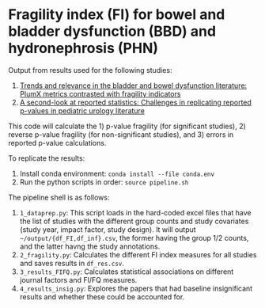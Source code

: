 # Fragility index (FI) for bowel and bladder dysfunction (BBD) and hydronephrosis (PHN)

Output from results used for the following studies:

1. [Trends and relevance in the bladder and bowel dysfunction literature: PlumX metrics contrasted with fragility indicators](https://pubmed.ncbi.nlm.nih.gov/32684443)
2. [A second-look at reported statistics: Challenges in replicating reported p-values in pediatric urology literature](https://www.auajournals.org/doi/abs/10.1097/JU.0000000000002065.13)

This code will calculate the 1) p-value fragility (for significant studies), 2) reverse p-value fragility (for non-significant studies), and 3) errors in reported p-value calculations.

To replicate the results:

1. Install conda environment: `conda install --file conda.env`
2. Run the python scripts in order: `source pipeline.sh`

The pipeline shell is as follows:

1. `1_dataprep.py`: This script loads in the hard-coded excel files that have the list of studies with the different group counts and study covariates (study year, impact factor, study design). It will output `~/output/{df_FI,df_inf}.csv`, the former having the group 1/2 counts, and the latter havng the study annotations.
2. `2_fragility.py`: Calculates the different FI index measures for all studies and saves results in `df_res.csv`.
3. `3_results_FIFQ.py`: Calculates statistical associations on different journal factors and FI/FQ measures.
4. `4_results_insig.py`: Explores the papers that had baseline insignificant results and whether these could be accounted for.

